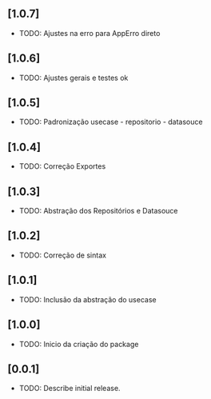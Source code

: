 ## [1.0.7]

* TODO: Ajustes na erro para AppErro direto

## [1.0.6]

* TODO: Ajustes gerais e testes ok

## [1.0.5]

* TODO: Padronização usecase - repositorio - datasouce

## [1.0.4]

* TODO: Correção Exportes

## [1.0.3]

* TODO: Abstração dos Repositórios e Datasouce

## [1.0.2]

* TODO: Correção de sintax

## [1.0.1]

* TODO: Inclusão da abstração do usecase

## [1.0.0]

* TODO: Inicio da criação do package

## [0.0.1]

* TODO: Describe initial release.
